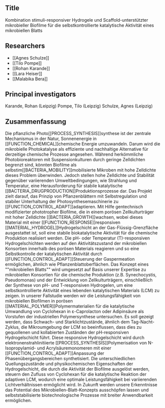 ## Title
Kombination stimuli-responsiver Hydrogele und Scaffold-unterstützter mikrobieller Biofilme für die selbstkontrollierte katalytische Aktivität eines mikrobiellen Blatts

## Researchers
- [[Agnes Schulze]]
- [[Tilo Pompe]]
- [[Rohan Karande]]
- [[Lara Heiser]]
- [[Malabika Bera]]

## Principal investigators
Karande, Rohan (Leipzig)
Pompe, Tilo (Leipzig)
Schulze, Agnes (Leipzig)

## Zusammenfassung
Die pflanzliche Photo[[PROCESS_SYNTHESIS]]synthese ist der zentrale Mechanismus in der Natur, Sonnenenergie in [[FUNCTION_CHEMICAL]]chemische Energie umzuwandeln. Darum wird die mikrobielle Photokatalyse als effiziente und nachhaltige Alternative für derzeitige chemische Prozesse angesehen. Während herkömmliche Photobioreaktoren mit Suspensionkulturen durch geringe Zelldichten begrenzt sind, könnten Biofilme als selbstim[[BACTERIA_MOBILITY]]mobilisierte Mikroben mit hohe Zelldichte dieses Problem überwinden. Jedoch stellen hohe Zelldichte und Stabilität gegenüber variierenden Umweltbedingungen, wie Strahlung und Temperatur, eine Herausforderung für stabile katalytische [[BACTERIA_DRUGPRODUCTION]]Produktionsprozesse dar.
Das Projekt zielt darauf, das Prinzip von Pflanzenblättern mit Selbstregulation und stabiler Unterhaltung der Photosynthesemaschinerie zu [[FUNCTION_CONTROL_ADAPT]]adaptieren. Mit Hilfe gentechnisch modifizierter phototropher Biofilme, die in einem porösen Zellkulturträger mit hoher Zelldichte [[BACTERIA_GROWTH]]wachsen, wobei dieses Material mit einer [[FUNCTION_RESPONSE]]responsiven [[MATERIAL_HYDROGEL]]Hydrogelschicht an der Gas-Flüssig-Grenzfläche ausgestattet ist, soll eine stabile biokatalytische Aktivität für die chemische Produktion realisiert werden. Die pH- oder Temperatur (T)-responsiven Hydrogelschichten werden auf den Aktivitätszustand der mikrobiellen Konsortien innerhalb des porösen Materials reagieren und so eine Selbstkontrolle der katalytischen Aktivität durch [[FUNCTION_CONTROL_ADAPT]]Steuerung der Gaspermeation ermöglichen, ähnlich wie Pflanzenblattoberflächen. Das Konzept eines ""mikrobiellen Blatts"" wird umgesetzt auf Basis unserer Expertise zu mikrobiellen Konsortien für die chemische Produktion (z.B. Synechocystis, Pseudomonas) und der Entwicklung von Zellkulturträgern, einschließlich der Synthese von pH- und T-responsiven Hydrogelen, um eine selbstkontrollierte Aktivität eines lebenden katalytischen Materials (LCM) zu zeigen.
In unserer Fallstudie werden wir die Leistungsfähigkeit von mikrobiellen Biofilmen in porösen [[MATERIAL_POLYMER]]Polymermaterialien für die katalytische Umwandlung von Cyclohexan in ɛ-Caprolacton oder Adipinsäure als Vorstufen der industriellen Polymersynthese untersuchen. Es soll gezeigt werden, dass Schwach- und Starklichtzustände, ähnlich dem Tag-Nacht-Zyklus, die  Mikroumgebung der LCM so beeinflussen, dass dies zu gequollenen und kollabierten Zuständen der pH-responsiven Hydrogelschicht führt. Diese responsive Hydrogelschicht wird durch elektronenstrahlinitiierte [[PROCESS_SYNTHESIS]]Polymerisation von N-Isopropylamid- und Acrylsäuremonomeren mit einer [[FUNCTION_CONTROL_ADAPT]]Anpassung der Phasenübergangsbereichen synthetisiert. Die unterschiedlichen Quellungszustände und physikochemischen Eigenschaften der Hydrogelschicht, die durch die Aktivität der Biofilme ausgelöst werden, steuern den Zufluss von Cyclohexan für die katalytische Reaktion der adaptiven LCM, wodurch eine optimale Leistungsfähigkeit bei variierenden Lichtverhältnissen ermöglicht wird.
In Zukunft werden unsere Erkenntnisse das Potential des Mikrobiellen-Blatt-Konzepts ausschöpfen lassen und selbststabilisierte biotechnologische Prozesse mit breiter Anwendbarkeit ermöglichen.